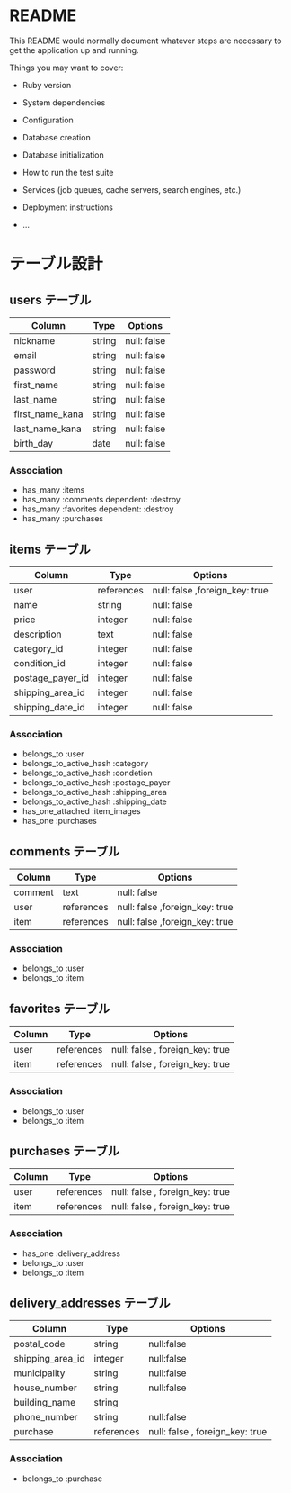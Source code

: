 # README

This README would normally document whatever steps are necessary to get the
application up and running.

Things you may want to cover:

* Ruby version

* System dependencies

* Configuration

* Database creation

* Database initialization

* How to run the test suite

* Services (job queues, cache servers, search engines, etc.)

* Deployment instructions

* ...



# テーブル設計

## users テーブル
| Column          | Type    | Options     |
| --------------- | ------- | ----------- |
| nickname        | string  | null: false |
| email           | string  | null: false |
| password        | string  | null: false |
| first_name      | string  | null: false |
| last_name       | string  | null: false |
| first_name_kana | string  | null: false |
| last_name_kana  | string  | null: false |
| birth_day       | date    | null: false |

### Association
- has_many :items
- has_many :comments dependent: :destroy
- has_many :favorites dependent: :destroy
- has_many :purchases 



## items テーブル
| Column           | Type       | Options                        |
| ---------------- | ---------- | ------------------------------ |
| user             | references | null: false ,foreign_key: true |
| name             | string     | null: false                    |
| price            | integer    | null: false                    |
| description      | text       | null: false                    |
| category_id      | integer    | null: false                    |
| condition_id     | integer    | null: false                    |
| postage_payer_id | integer    | null: false                    |
| shipping_area_id | integer    | null: false                    |
| shipping_date_id | integer    | null: false                    |

### Association
- belongs_to :user
- belongs_to_active_hash :category
- belongs_to_active_hash :condetion
- belongs_to_active_hash :postage_payer
- belongs_to_active_hash :shipping_area
- belongs_to_active_hash :shipping_date
- has_one_attached :item_images
- has_one :purchases 



## comments テーブル
| Column   | Type       | Options                        |
| -------- | ---------- | ------------------------------ |
| comment  | text       | null: false                    |
| user     | references | null: false ,foreign_key: true |
| item     | references | null: false ,foreign_key: true |

### Association
- belongs_to :user
- belongs_to :item



## favorites テーブル
| Column   | Type       | Options                         |
| -------- | ---------- | ------------------------------- |
| user     | references | null: false , foreign_key: true |
| item     | references | null: false , foreign_key: true |

### Association
- belongs_to :user
- belongs_to :item



## purchases テーブル

| Column      | Type       | Options                         |
| ----------- | ---------- | ------------------------------- |
| user        | references | null: false , foreign_key: true |
| item        | references | null: false , foreign_key: true |

### Association
- has_one :delivery_address
- belongs_to :user
- belongs_to :item



## delivery_addresses テーブル

| Column           | Type       | Options                         |
| ---------------  | ---------- | ------------------------------- |
| postal_code      | string     | null:false                      |
| shipping_area_id | integer    | null:false                      |
| municipality     | string     | null:false                      |
| house_number     | string     | null:false                      |  
| building_name    | string     |                                 |
| phone_number     | string     | null:false                      |
| purchase         | references | null: false , foreign_key: true |

### Association
- belongs_to :purchase

